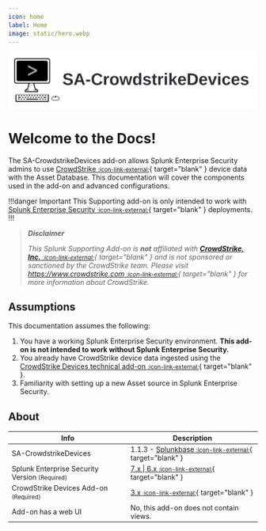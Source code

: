 ```yaml
---
icon: home
label: Home
image: static/hero.webp
---
```


![](static/hero.webp)

# Welcome to the Docs!

The SA-CrowdstrikeDevices add-on allows Splunk Enterprise Security admins to use [CrowdStrike <small>:icon-link-external:</small>][crowdstrike]{ target="blank" } device data with the Asset Database. This documentation will cover the components used in the add-on and advanced configurations. 

!!!danger Important
This Supporting add-on is only intended to work with [Splunk Enterprise Security <small>:icon-link-external:</small>](https://splunkbase.splunk.com/app/263){ target="blank" } deployments.
!!!

> __*Disclaimer*__
> 
> *This Splunk Supporting Add-on is __not__ affiliated with [__CrowdStrike, Inc.__ <small>:icon-link-external:</small>][crowdstrike]{ target="blank" } and is not sponsored or sanctioned by the CrowdStrike team. Please visit [https://www.crowdstrike.com <small>:icon-link-external:</small>][crowdstrike]{ target="blank" } for more information about CrowdStrike.*

## Assumptions

This documentation assumes the following:

1. You have a working Splunk Enterprise Security environment. __This add-on is not intended to work without Splunk Enterprise Security.__
2. You already have CrowdStrike device data ingested using the [CrowdStrike Devices technical add-on <small>:icon-link-external:</small>](https://splunkbase.splunk.com/app/5570){ target="blank" }.
3. Familiarity with setting up a new Asset source in Splunk Enterprise Security.

## About

Info | Description
------|----------
SA-CrowdstrikeDevices | 1.1.3 - [Splunkbase <small>:icon-link-external:</small>](https://splunkbase.splunk.com/app/6573){ target="blank" } 
Splunk Enterprise Security Version <small>(Required)</small> | [7.x \| 6.x <small>:icon-link-external:</small>](https://splunkbase.splunk.com/app/263){ target="blank" }
CrowdStrike Devices Add-on <small>(Required)</small> | [3.x <small>:icon-link-external:</small>](https://splunkbase.splunk.com/app/5570){ target="blank" }
Add-on has a web UI | No, this add-on does not contain views.

[crowdstrike]: https://www.crowdstrike.com
